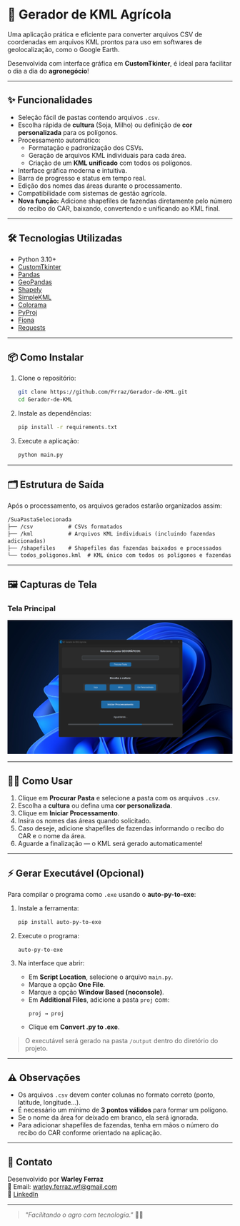 # 🌾 Gerador de KML Agrícola

Uma aplicação prática e eficiente para converter arquivos CSV de coordenadas em arquivos KML prontos para uso em softwares de geolocalização, como o Google Earth.

Desenvolvida com interface gráfica em **CustomTkinter**, é ideal para facilitar o dia a dia do **agronegócio**!

---

## ✨ Funcionalidades

- Seleção fácil de pastas contendo arquivos `.csv`.
- Escolha rápida de **cultura** (Soja, Milho) ou definição de **cor personalizada** para os polígonos.
- Processamento automático:
  - Formatação e padronização dos CSVs.
  - Geração de arquivos KML individuais para cada área.
  - Criação de um **KML unificado** com todos os polígonos.
- Interface gráfica moderna e intuitiva.
- Barra de progresso e status em tempo real.
- Edição dos nomes das áreas durante o processamento.
- Compatibilidade com sistemas de gestão agrícola.
- **Nova função:** Adicione shapefiles de fazendas diretamente pelo número do recibo do CAR, baixando, convertendo e unificando ao KML final.

---

## 🛠 Tecnologias Utilizadas

- Python 3.10+
- [CustomTkinter](https://github.com/TomSchimansky/CustomTkinter)
- [Pandas](https://pandas.pydata.org/)
- [GeoPandas](https://geopandas.org/)
- [Shapely](https://shapely.readthedocs.io/)
- [SimpleKML](https://simplekml.readthedocs.io/)
- [Colorama](https://pypi.org/project/colorama/)
- [PyProj](https://pyproj4.github.io/pyproj/)
- [Fiona](https://fiona.readthedocs.io/)
- [Requests](https://docs.python-requests.org/)

---

## 📦 Como Instalar

1. Clone o repositório:

   ```bash
   git clone https://github.com/Frraz/Gerador-de-KML.git
   cd Gerador-de-KML
   ```

2. Instale as dependências:

   ```bash
   pip install -r requirements.txt
   ```

3. Execute a aplicação:

   ```bash
   python main.py
   ```

---

## 🗂 Estrutura de Saída

Após o processamento, os arquivos gerados estarão organizados assim:

```
/SuaPastaSelecionada
├── /csv           # CSVs formatados
├── /kml           # Arquivos KML individuais (incluindo fazendas adicionadas)
├── /shapefiles    # Shapefiles das fazendas baixados e processados
└── todos_poligonos.kml  # KML único com todos os polígonos e fazendas
```

---

## 🖼️ Capturas de Tela

### Tela Principal
![Tela Principal](img/tela_principal.png)

---

## 👨‍🌾 Como Usar

1. Clique em **Procurar Pasta** e selecione a pasta com os arquivos `.csv`.
2. Escolha a **cultura** ou defina uma **cor personalizada**.
3. Clique em **Iniciar Processamento**.
4. Insira os nomes das áreas quando solicitado.
5. Caso deseje, adicione shapefiles de fazendas informando o recibo do CAR e o nome da área.
6. Aguarde a finalização — o KML será gerado automaticamente!

---

## ⚡ Gerar Executável (Opcional)

Para compilar o programa como `.exe` usando o **auto-py-to-exe**:

1. Instale a ferramenta:

   ```bash
   pip install auto-py-to-exe
   ```

2. Execute o programa:

   ```bash
   auto-py-to-exe
   ```

3. Na interface que abrir:
   - Em **Script Location**, selecione o arquivo `main.py`.
   - Marque a opção **One File**.
   - Marque a opção **Window Based (noconsole)**.
   - Em **Additional Files**, adicione a pasta `proj` com:
     ```
     proj → proj
     ```
   - Clique em **Convert .py to .exe**.

> O executável será gerado na pasta `/output` dentro do diretório do projeto.

---

## ⚠️ Observações

- Os arquivos `.csv` devem conter colunas no formato correto (ponto, latitude, longitude...).
- É necessário um mínimo de **3 pontos válidos** para formar um polígono.
- Se o nome da área for deixado em branco, ela será ignorada.
- Para adicionar shapefiles de fazendas, tenha em mãos o número do recibo do CAR conforme orientado na aplicação.

---

## 💬 Contato

Desenvolvido por **Warley Ferraz**  
📧 Email: [warley.ferraz.wf@gmail.com](mailto:warley.ferraz.wf@gmail.com)  
🔗 [LinkedIn](https://www.linkedin.com/in/warley-ferraz-almeida-280a55185/)

---

> _"Facilitando o agro com tecnologia."_ 🚜🌱